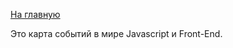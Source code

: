 <a href="https://github.com/js-machine/dashboard/blob/master/README.md">На главную</a>

Это карта событий в мире Javascript и Front-End.